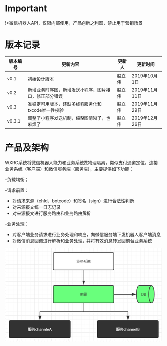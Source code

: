 # Important
!>微信机器人API，仅限内部使用，产品创新之利器，禁止用于营销场景


# 版本记录

| 版本编号 | 更新内容 | 更新人 | 更新时间 |
|---|---|---|---|
| v0.1 | 初始设计版本 |赵立伟 | 2019年10月1日 |
| v0.2 | 新增业务时序图，新增发送小程序、图片接口，修正部分错误 |赵立伟 | 2019年11月11日 |
| v0.3 | 准稳定可用版本，还缺多线程服务化和txcode唯一性校验 |赵立伟 | 2019年11月29日 |
| v0.3.1 | 调整了小程序发送机制，缩略图清晰了，也麻烦了 |赵立伟 | 2019年12月26日 |

# 产品及架构


WXRC系统将微信机器人能力和业务系统做物理隔离，类似支付通道定位，连接业务系统（客户端）和微信服务端（服务端），主要提供如下功能：

-负载均衡；

-请求前置：
* 对请求来源（chId、botcode）和签名（sign）进行合法性判断
* 对来源报文统一日志记录
* 对来源报文进行服务路由和业务路由解析

-业务处理：
* 对客户端业务请求进行业务处理和响应，向微信服务端下发机器人客户端消息
* 对微信消息回调进行解析和业务处理，并将有效消息转发回前台业务系统

![avatar](./image/wxrc.png)
